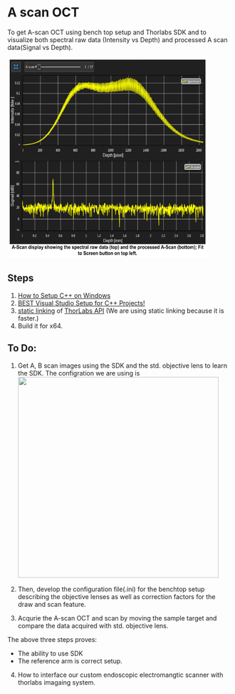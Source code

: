 # A scan OCT

To get A-scan OCT using bench top setup and Thorlabs SDK and to visualize both spectral raw data (Intensity vs Depth)  and processed A scan data(Signal vs Depth).

<img src="doc/AScan.PNG"  width="450" height="450">

##  Steps 

1. [How to Setup C++ on Windows](https://www.youtube.com/watch?v=1OsGXuNA5cc) 
2. [BEST Visual Studio Setup for C++ Projects!](https://www.youtube.com/watch?v=qeH9Xv_90KM)
3. [static linking](https://www.youtube.com/watch?v=or1dAmUO8k0) of [ThorLabs API](https://gitlab.advr.iit.it/BRL/laser/thorlabs-api) (We are using static linking because it is faster.)
4. Build it for x64. 


## To Do:


1. Get A, B scan images using the SDK and the std. objective lens to learn the SDK. 
The configration we are using is <img src="std_setup.png"  width="450" height="450">

2. Then, develop the configuration file(.ini) for the benchtop setup describing the objective lenses as well as correction factors for the draw and scan feature.

3. Acqurie the A-scan OCT and scan by moving the sample target and compare the data acquired with std. objective lens. 

The above three steps proves:
* The ability to use SDK
* The reference arm is correct setup. 


4. How to interface our custom endoscopic electromangtic scanner with thorlabs imagaing system. 
